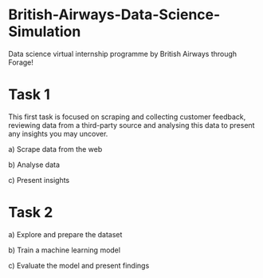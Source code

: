 # British-Airways-Data-Science-Simulation
Data science virtual internship programme by British Airways through Forage!
# Task 1
This first task is focused on scraping and collecting customer feedback, reviewing data from a third-party source and analysing this data to present any insights you may uncover.

a) Scrape data from the web

b) Analyse data

c) Present insights

# Task 2

a) Explore and prepare the dataset

b) Train a machine learning model

c) Evaluate the model and present findings

